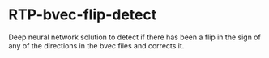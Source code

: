 RTP-bvec-flip-detect
==============================

Deep neural network solution to detect if there has been a flip in the sign of any of the directions in the bvec files and corrects it. 

